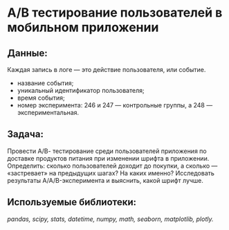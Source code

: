 # А/B тестирование пользователей в мобильном приложении  

## Данные:  

Каждая запись в логе — это действие пользователя, или событие.  
- название события;  
- уникальный идентификатор пользователя;  
- время события;  
- номер эксперимента: 246 и 247 — контрольные группы, а 248 — экспериментальная.  

## Задача:  
Провести А/В- тестирование среди пользователей приложения по доставке продуктов питания при изменении шрифта в приложении.  
Определить: сколько пользователей доходит до покупки, а сколько — «застревает» на предыдущих шагах? На каких именно?
Исследовать результаты A/A/B-эксперимента и выяснить, какой шрифт лучше.  

## Используемые библиотеки:  

*pandas, scipy, stats, datetime, numpy, math, seaborn, matplotlib, plotly.*

